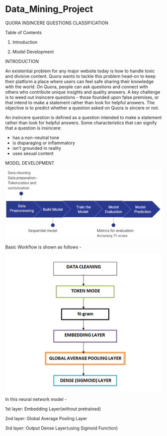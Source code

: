 # Data_Mining_Project


QUORA INSINCERE QUESTIONS CLASSIFICATION



Table of Contents

  1. Introduction
  
  2. Model Development



INTRODUCTION

An existential problem for any major website today is how to handle toxic and divisive content. Quora wants to tackle this problem head-on to keep their platform a place where users can feel safe sharing their knowledge with the world. On Quora, people can ask questions and connect with others who contribute unique insights and quality answers. A key challenge is to weed out insincere questions - those founded upon false premises, or that intend to make a statement rather than look for helpful answers.
The objective is to predict whether a question asked on Quora is sincere or not.

An insincere question is defined as a question intended to make a statement rather than look for helpful answers. Some characteristics that can signify that a question is insincere:

- has a non-neutral tone
- is disparaging or inflammatory
- isn't grounded in reality
- uses sexual content



MODEL DEVELOPMENT


![alt text](https://github.com/shwetasrsh/Data_Mining_Project/blob/master/model2model.PNG)



Basic Workflow is shown as follows - 


![alt text](https://github.com/shwetasrsh/Data_Mining_Project/blob/master/img.PNG) 



In this neural network model - 

1st layer: Embedding Layer(without pretrained)

2nd layer: Global Average Pooling Layer

3rd layer: Output Dense Layer(using Sigmoid Function)






